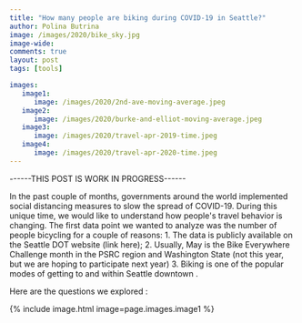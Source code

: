 ```yaml
---
title: "How many people are biking during COVID-19 in Seattle?"
author: Polina Butrina
image: /images/2020/bike_sky.jpg
image-wide:
comments: true
layout: post
tags: [tools]

images:
   image1:
      image: /images/2020/2nd-ave-moving-average.jpeg
   image2:
      image: /images/2020/burke-and-elliot-moving-average.jpeg
   image3:
      image: /images/2020/travel-apr-2019-time.jpeg
   image4:
      image: /images/2020/travel-apr-2020-time.jpeg
---
```

------THIS POST IS WORK IN PROGRESS------

In the past couple of months, governments around the world implemented social distancing measures to slow the spread of COVID-19. During this unique time, we would like to understand how people's travel behavior is changing.
The first data point we wanted to analyze was the number of people bicycling for a couple of reasons: 1. The data is publicly available on the Seattle DOT website (link here); 2. Usually, May is the Bike Everywhere Challenge month in the PSRC region and Washington State (not this year, but we are hoping to participate next year) 3. Biking is one of the popular modes of getting to and within Seattle downtown .


Here are the questions we explored :



{% include image.html image=page.images.image1 %}


